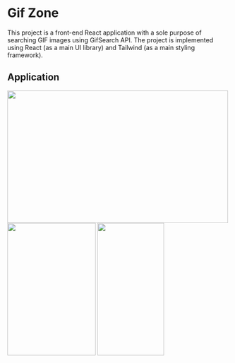 # Gif Zone

This project is a front-end React application with a sole purpose of searching GIF images using GifSearch API. The project is implemented using React (as a main UI library) and Tailwind (as a main styling framework).

## Application
<img src="https://user-images.githubusercontent.com/92732976/217150143-a827599a-8875-45b0-a4a6-186e56a8c95c.png" width=500 height=300> 
<img src="https://user-images.githubusercontent.com/92732976/217150654-6fc6d1c0-d884-432b-a5b2-667ad8c3a75e.png" width=200 height=300> 
<img src="https://user-images.githubusercontent.com/92732976/217150553-4cbe683b-0d18-40e5-b8f6-209365404288.png" width=151 height=300> 

